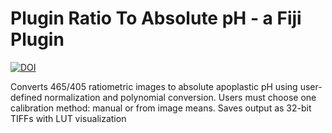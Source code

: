 # Plugin Ratio To Absolute pH - a Fiji Plugin

[![DOI](https://zenodo.org/badge/996659485.svg)](https://doi.org/10.5281/zenodo.15599805)

Converts 465/405 ratiometric images to absolute apoplastic pH using user-defined normalization and polynomial conversion.
Users must choose one calibration method: manual or from image means.
Saves output as 32-bit TIFFs with LUT visualization
